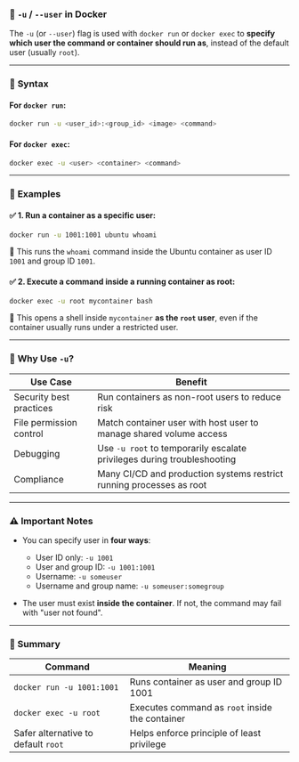 ### 👤 `-u` / `--user` in Docker

The `-u` (or `--user`) flag is used with `docker run` or `docker exec` to **specify which user the command or container should run as**, instead of the default user (usually `root`).

---

### 🔧 **Syntax**

#### For `docker run`:

```bash
docker run -u <user_id>:<group_id> <image> <command>
```

#### For `docker exec`:

```bash
docker exec -u <user> <container> <command>
```

---

### 📌 **Examples**

#### ✅ 1. Run a container as a specific user:

```bash
docker run -u 1001:1001 ubuntu whoami
```

🟰 This runs the `whoami` command inside the Ubuntu container as user ID `1001` and group ID `1001`.

#### ✅ 2. Execute a command inside a running container as root:

```bash
docker exec -u root mycontainer bash
```

🟰 This opens a shell inside `mycontainer` **as the `root` user**, even if the container usually runs under a restricted user.

---

### 👀 **Why Use `-u`?**

| Use Case                | Benefit                                                                 |
| ----------------------- | ----------------------------------------------------------------------- |
| Security best practices | Run containers as non-root users to reduce risk                         |
| File permission control | Match container user with host user to manage shared volume access      |
| Debugging               | Use `-u root` to temporarily escalate privileges during troubleshooting |
| Compliance              | Many CI/CD and production systems restrict running processes as root    |

---

### ⚠️ **Important Notes**

* You can specify user in **four ways**:

  * User ID only: `-u 1001`
  * User and group ID: `-u 1001:1001`
  * Username: `-u someuser`
  * Username and group name: `-u someuser:somegroup`

* The user must exist **inside the container**. If not, the command may fail with "user not found".

---

### 🧠 Summary

| Command                             | Meaning                                         |
| ----------------------------------- | ----------------------------------------------- |
| `docker run -u 1001:1001`           | Runs container as user and group ID 1001        |
| `docker exec -u root`               | Executes command as `root` inside the container |
| Safer alternative to default `root` | Helps enforce principle of least privilege      |
